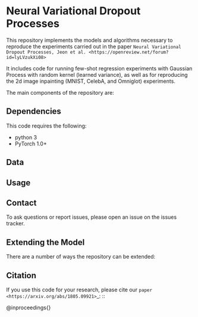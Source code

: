 Neural Variational Dropout Processes
====================================

This repository implements the models and algorithms necessary to reproduce the experiments carried out in the paper
`Neural Variational Dropout Processes, Jeon et al. <https://openreview.net/forum?id=lyLVzukXi08> `

It includes code for running few-shot regression experiments with Gaussian Process with random kernel (learned variance), as well as for reproducing the 2d image inpainting (MNIST, CelebA, and Omniglot) experiments.

The main components of the repository are:

Dependencies
------------
This code requires the following:

* python 3
* PyTorch 1.0+


Data
----

Usage
-----


Contact
-------
To ask questions or report issues, please open an issue on the issues tracker.

Extending the Model
-------------------

There are a number of ways the repository can be extended:


Citation
--------

If you use this code for your research, please cite our `paper <https://arxiv.org/abs/1805.09921>`_:
::

  @inproceedings{}
